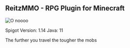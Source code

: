 ## ReitzMMO - RPG Plugin for Minecraft 


![O  noooo](https://i.imgur.com/LqcOnAi.png)

Spigot Version: 1.14
Java: 11

The further you travel the tougher the mobs
